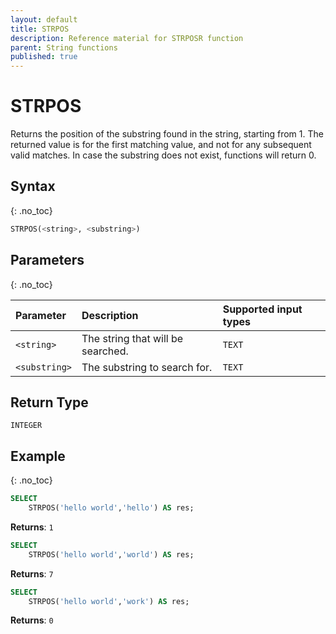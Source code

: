 ```yaml
---
layout: default
title: STRPOS
description: Reference material for STRPOSR function
parent: String functions
published: true
---
```


# STRPOS

Returns the position of the substring found in the string, starting from 1. The returned value is for the first matching value, and not for any subsequent valid matches.
In case the substring does not exist, functions will return 0.

## Syntax
{: .no_toc}

```sql
STRPOS(<string>, <substring>)
```

## Parameters 
{: .no_toc}

| Parameter       | Description                      | Supported input types    | 
| :---------------| :--------------------------------|:-------------------------|
| `<string>`    | The string that will be searched. | `TEXT` |
| `<substring>` | The substring to search for.        | `TEXT` |

## Return Type
`INTEGER`

## Example
{: .no_toc}

```sql
SELECT
	STRPOS('hello world','hello') AS res;
```

**Returns**: `1`

```sql
SELECT
	STRPOS('hello world','world') AS res;
```

**Returns**: `7`

```sql
SELECT
	STRPOS('hello world','work') AS res;
```

**Returns**: `0`
